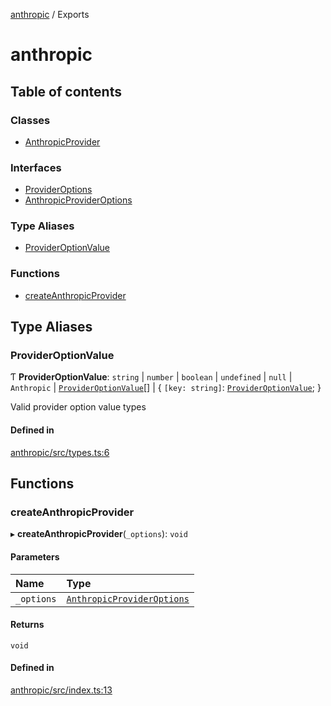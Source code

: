 <!-- 
 ⚠️  AUTO-GENERATED FILE - DO NOT EDIT MANUALLY
 This file is automatically generated by scripts/docs-generator.js
 To make changes, edit the source TypeScript files or update the generator script
-->

[anthropic](../) / Exports

# anthropic

## Table of contents

### Classes

- [AnthropicProvider](classes/AnthropicProvider)

### Interfaces

- [ProviderOptions](interfaces/ProviderOptions)
- [AnthropicProviderOptions](interfaces/AnthropicProviderOptions)

### Type Aliases

- [ProviderOptionValue](#provideroptionvalue)

### Functions

- [createAnthropicProvider](#createanthropicprovider)

## Type Aliases

### ProviderOptionValue

Ƭ **ProviderOptionValue**: `string` \| `number` \| `boolean` \| `undefined` \| ``null`` \| `Anthropic` \| [`ProviderOptionValue`](#provideroptionvalue)[] \| \{ `[key: string]`: [`ProviderOptionValue`](#provideroptionvalue);  }

Valid provider option value types

#### Defined in

[anthropic/src/types.ts:6](https://github.com/woojubb/robota/blob/a69b4da7c5c53be6f90be7c6508928a6d39cf60b/packages/anthropic/src/types.ts#L6)

## Functions

### createAnthropicProvider

▸ **createAnthropicProvider**(`_options`): `void`

#### Parameters

| Name | Type |
| :------ | :------ |
| `_options` | [`AnthropicProviderOptions`](interfaces/AnthropicProviderOptions) |

#### Returns

`void`

#### Defined in

[anthropic/src/index.ts:13](https://github.com/woojubb/robota/blob/a69b4da7c5c53be6f90be7c6508928a6d39cf60b/packages/anthropic/src/index.ts#L13)
